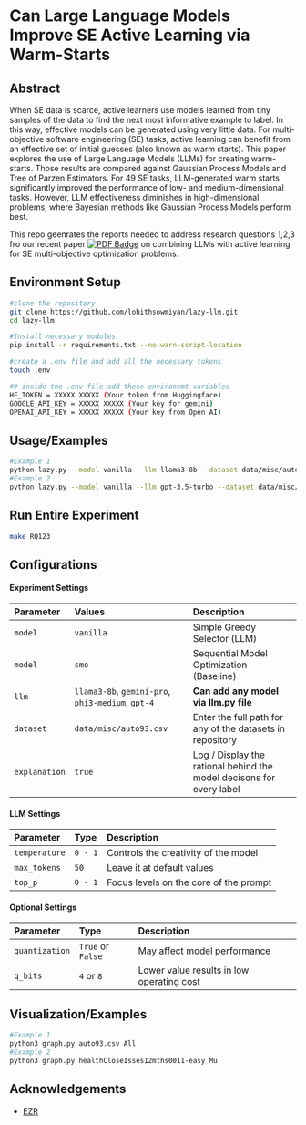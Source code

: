 
# Can Large Language Models Improve SE Active Learning via Warm-Starts 


## Abstract
When SE data is scarce,  active learners   use   models learned from tiny samples of the data to find the next most informative example to label. In this way, effective models can be generated using very little data.
For multi-objective software engineering (SE) tasks,
active learning can benefit from an effective 
 set of initial guesses (also known as warm starts).  This paper explores the use of Large Language Models (LLMs) for creating warm-starts. Those results are  compared   against   Gaussian Process Models and Tree of Parzen Estimators. For 49 SE  tasks, LLM-generated warm starts significantly improved the performance of low- and medium-dimensional tasks. However, LLM effectiveness  diminishes in high-dimensional problems, where Bayesian methods like Gaussian Process Models perform best. 


This repo geenrates the reports needed to address research questions 1,2,3 fro our recent paper [![PDF Badge](https://img.shields.io/badge/View%20PDF-red?style=for-the-badge&logo=adobeacrobatreader&logoColor=white)](https://github.com/lohithsowmiyan/lazy-llm/blob/main/docs/paper.pdf) on combining LLMs with active learning for SE multi-objective optimization problems.
## Environment Setup



```bash
#clone the repository
git clone https://github.com/lohithsowmiyan/lazy-llm.git
cd lazy-llm

#Install necessary modules
pip install -r requirements.txt --no-warn-script-location

#create a .env file and add all the necessary tokens
touch .env

## inside the .env file add these environemt variables
HF_TOKEN = XXXXX XXXXX (Your token from Huggingface)
GOOGLE_API_KEY = XXXXX XXXXX (Your key for gemini)
OPENAI_API_KEY = XXXXX XXXXX (Your key from Open AI)
```





## Usage/Examples

```bash
#Example 1
python lazy.py --model vanilla --llm llama3-8b --dataset data/misc/auto93.csv
#Example 2
python lazy.py --model vanilla --llm gpt-3.5-turbo --dataset data/misc/wine_quality.csv
```

## Run Entire Experiment

```bash
make RQ123
```


## Configurations

#### Experiment Settings

| Parameter | Values     | Description                |
| :-------- | :------- | :------------------------- |
| `model` | `vanilla` | Simple Greedy Selector (LLM) |
| `model` | `smo` | Sequential Model Optimization (Baseline) |
| `llm` | `llama3-8b`, `gemini-pro`, `phi3-medium`, `gpt-4`  | **Can add any model via llm.py file** |
| `dataset` | `data/misc/auto93.csv` | Enter the full path for any of the datasets in repository|
| `explanation`      | `true` | Log / Display the rational behind the model decisons for every label |

#### LLM Settings

| Parameter | Type     | Description                       |
| :-------- | :------- | :-------------------------------- |
| `temperature`      | `0 - 1` | Controls the creativity of the model |
| `max_tokens`      | `50` | Leave it at default values |
| `top_p`      | `0 - 1` | Focus levels on the core of the prompt |



#### Optional Settings

| Parameter | Type     | Description                       |
| :-------- | :------- | :-------------------------------- |
| `quantization`      | `True` or  `False` | May affect  model performance |
| `q_bits`      | `4` or  `8` | Lower value results in low operating cost |


## Visualization/Examples

```bash
#Example 1
python3 graph.py auto93.csv All
#Example 2
python3 graph.py healthCloseIsses12mths0011-easy Mu
```


## Acknowledgements

 - [EZR](https://github.com/timm/ezr/tree/24Jun14?tab=readme-ov-file)

